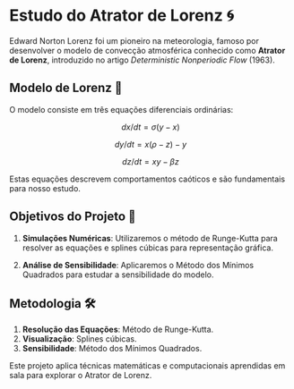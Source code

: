 # Estudo do Atrator de Lorenz 🌀

Edward Norton Lorenz foi um pioneiro na meteorologia, famoso por desenvolver o modelo de convecção atmosférica conhecido como **Atrator de Lorenz**, introduzido no artigo _Deterministic Nonperiodic Flow_ (1963).

## Modelo de Lorenz 📐

O modelo consiste em três equações diferenciais ordinárias:

```math
dx/dt = σ(y-x)
```

```math
dy/dt = x(ρ - z) - y
```
```math
dz/dt = xy - βz
```

Estas equações descrevem comportamentos caóticos e são fundamentais para nosso estudo.

## Objetivos do Projeto 🎯

1. **Simulações Numéricas**: Utilizaremos o método de Runge-Kutta para resolver as equações e splines cúbicas para representação gráfica.

2. **Análise de Sensibilidade**: Aplicaremos o Método dos Mínimos Quadrados para estudar a sensibilidade do modelo.

## Metodologia 🛠️

1. **Resolução das Equações**: Método de Runge-Kutta.
2. **Visualização**: Splines cúbicas.
3. **Sensibilidade**: Método dos Mínimos Quadrados.

Este projeto aplica técnicas matemáticas e computacionais aprendidas em sala para explorar o Atrator de Lorenz.

